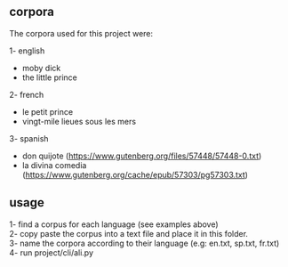 ## corpora

The corpora used for this project were:

1- english
- moby dick
- the little prince

2- french
- le petit prince
- vingt-mile lieues sous les mers

3- spanish
 - don quijote (https://www.gutenberg.org/files/57448/57448-0.txt)
 - la divina comedia (https://www.gutenberg.org/cache/epub/57303/pg57303.txt)

## usage

1- find a corpus for each language (see examples above)  
2- copy paste the corpus into a text file and place it in this folder.   
3- name the corpora according to their language (e.g: en.txt, sp.txt, fr.txt)   
4- run project/cli/ali.py 
